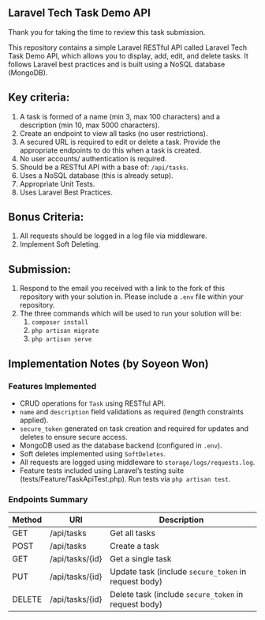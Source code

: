 ## Laravel Tech Task Demo API

Thank you for taking the time to review this task submission.

This repository contains a simple Laravel RESTful API called Laravel Tech Task Demo API, which allows you to display, add, edit, and delete tasks. It follows Laravel best practices and is built using a NoSQL database (MongoDB).

## Key criteria:

1. A task is formed of a name (min 3, max 100 characters) and a description (min 10, max 5000 characters).
2. Create an endpoint to view all tasks (no user restrictions).
3. A secured URL is required to edit or delete a task. Provide the appropriate endpoints to do this when a task is created.
4. No user accounts/ authentication is required.
5. Should be a RESTful API with a base of: `/api/tasks`.
6. Uses a NoSQL database (this is already setup).
7. Appropriate Unit Tests.
8. Uses Laravel Best Practices.

## Bonus Criteria:

1. All requests should be logged in a log file via middleware.
2. Implement Soft Deleting.

## Submission:

1. Respond to the email you received with a link to the fork of this repository with your solution in. Please include a `.env` file within your repository.
2. The three commands which will be used to run your solution will be:
    1. `composer install`
    2. `php artisan migrate`
    3. `php artisan serve`

## Implementation Notes (by Soyeon Won)

### Features Implemented

-   CRUD operations for `Task` using RESTful API.
-   `name` and `description` field validations as required (length constraints applied).
-   `secure_token` generated on task creation and required for updates and deletes to ensure secure access.
-   MongoDB used as the database backend (configured in `.env`).
-   Soft deletes implemented using `SoftDeletes`.
-   All requests are logged using middleware to `storage/logs/requests.log`.
-   Feature tests included using Laravel’s testing suite (tests/Feature/TaskApiTest.php). Run tests via `php artisan test`.

### Endpoints Summary

| Method | URI             | Description                                          |
| ------ | --------------- | ---------------------------------------------------- |
| GET    | /api/tasks      | Get all tasks                                        |
| POST   | /api/tasks      | Create a task                                        |
| GET    | /api/tasks/{id} | Get a single task                                    |
| PUT    | /api/tasks/{id} | Update task (include `secure_token` in request body) |
| DELETE | /api/tasks/{id} | Delete task (include `secure_token` in request body) |
